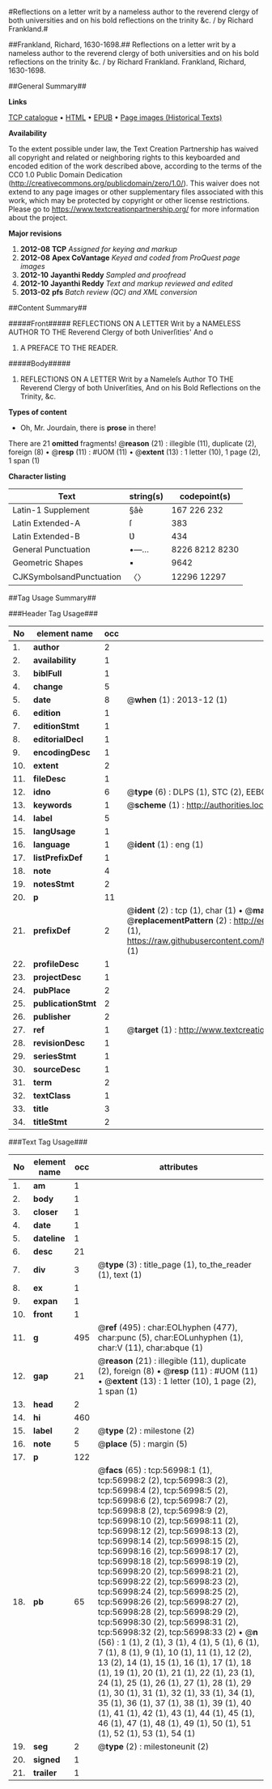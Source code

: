 #Reflections on a letter writ by a nameless author to the reverend clergy of both universities and on his bold reflections on the trinity &c. / by Richard Frankland.#

##Frankland, Richard, 1630-1698.##
Reflections on a letter writ by a nameless author to the reverend clergy of both universities and on his bold reflections on the trinity &c. / by Richard Frankland.
Frankland, Richard, 1630-1698.

##General Summary##

**Links**

[TCP catalogue](http://www.ota.ox.ac.uk/tcp/)  • 
[HTML](http://tei.it.ox.ac.uk/tcp/Texts-HTML/free/A40/A40396.html)  • 
[EPUB](http://tei.it.ox.ac.uk/tcp/Texts-EPUB/free/A40/A40396.epub) • 
[Page images (Historical Texts)](https://historicaltexts.jisc.ac.uk/eebo-12247340e)

**Availability**

To the extent possible under law, the Text Creation Partnership has waived all copyright and related or neighboring rights to this keyboarded and encoded edition of the work described above, according to the terms of the CC0 1.0 Public Domain Dedication (http://creativecommons.org/publicdomain/zero/1.0/). This waiver does not extend to any page images or other supplementary files associated with this work, which may be protected by copyright or other license restrictions. Please go to https://www.textcreationpartnership.org/ for more information about the project.

**Major revisions**

1. __2012-08__ __TCP__ *Assigned for keying and markup*
1. __2012-08__ __Apex CoVantage__ *Keyed and coded from ProQuest page images*
1. __2012-10__ __Jayanthi Reddy__ *Sampled and proofread*
1. __2012-10__ __Jayanthi Reddy__ *Text and markup reviewed and edited*
1. __2013-02__ __pfs__ *Batch review (QC) and XML conversion*

##Content Summary##

#####Front#####
REFLECTIONS ON A LETTER Writ by a NAMELESS AUTHOR TO THE Reverend Clergy of both Univerſities' And o
1. A PREFACE TO THE READER.

#####Body#####

1. REFLECTIONS ON A LETTER Writ by a Nameleſs Author TO THE Reverend Clergy of both Univerſities, And on his Bold Reflections on the Trinity, &c.

**Types of content**

  * Oh, Mr. Jourdain, there is **prose** in there!

There are 21 **omitted** fragments! 
 @__reason__ (21) : illegible (11), duplicate (2), foreign (8)  •  @__resp__ (11) : #UOM (11)  •  @__extent__ (13) : 1 letter (10), 1 page (2), 1 span (1)

**Character listing**


|Text|string(s)|codepoint(s)|
|---|---|---|
|Latin-1 Supplement|§âè|167 226 232|
|Latin Extended-A|ſ|383|
|Latin Extended-B|Ʋ|434|
|General Punctuation|•—…|8226 8212 8230|
|Geometric Shapes|▪|9642|
|CJKSymbolsandPunctuation|〈〉|12296 12297|

##Tag Usage Summary##

###Header Tag Usage###

|No|element name|occ|attributes|
|---|---|---|---|
|1.|__author__|2||
|2.|__availability__|1||
|3.|__biblFull__|1||
|4.|__change__|5||
|5.|__date__|8| @__when__ (1) : 2013-12 (1)|
|6.|__edition__|1||
|7.|__editionStmt__|1||
|8.|__editorialDecl__|1||
|9.|__encodingDesc__|1||
|10.|__extent__|2||
|11.|__fileDesc__|1||
|12.|__idno__|6| @__type__ (6) : DLPS (1), STC (2), EEBO-CITATION (1), OCLC (1), VID (1)|
|13.|__keywords__|1| @__scheme__ (1) : http://authorities.loc.gov/ (1)|
|14.|__label__|5||
|15.|__langUsage__|1||
|16.|__language__|1| @__ident__ (1) : eng (1)|
|17.|__listPrefixDef__|1||
|18.|__note__|4||
|19.|__notesStmt__|2||
|20.|__p__|11||
|21.|__prefixDef__|2| @__ident__ (2) : tcp (1), char (1)  •  @__matchPattern__ (2) : ([0-9\-]+):([0-9IVX]+) (1), (.+) (1)  •  @__replacementPattern__ (2) : http://eebo.chadwyck.com/downloadtiff?vid=$1&page=$2 (1), https://raw.githubusercontent.com/textcreationpartnership/Texts/master/tcpchars.xml#$1 (1)|
|22.|__profileDesc__|1||
|23.|__projectDesc__|1||
|24.|__pubPlace__|2||
|25.|__publicationStmt__|2||
|26.|__publisher__|2||
|27.|__ref__|1| @__target__ (1) : http://www.textcreationpartnership.org/docs/. (1)|
|28.|__revisionDesc__|1||
|29.|__seriesStmt__|1||
|30.|__sourceDesc__|1||
|31.|__term__|2||
|32.|__textClass__|1||
|33.|__title__|3||
|34.|__titleStmt__|2||


###Text Tag Usage###

|No|element name|occ|attributes|
|---|---|---|---|
|1.|__am__|1||
|2.|__body__|1||
|3.|__closer__|1||
|4.|__date__|1||
|5.|__dateline__|1||
|6.|__desc__|21||
|7.|__div__|3| @__type__ (3) : title_page (1), to_the_reader (1), text (1)|
|8.|__ex__|1||
|9.|__expan__|1||
|10.|__front__|1||
|11.|__g__|495| @__ref__ (495) : char:EOLhyphen (477), char:punc (5), char:EOLunhyphen (1), char:V (11), char:abque (1)|
|12.|__gap__|21| @__reason__ (21) : illegible (11), duplicate (2), foreign (8)  •  @__resp__ (11) : #UOM (11)  •  @__extent__ (13) : 1 letter (10), 1 page (2), 1 span (1)|
|13.|__head__|2||
|14.|__hi__|460||
|15.|__label__|2| @__type__ (2) : milestone (2)|
|16.|__note__|5| @__place__ (5) : margin (5)|
|17.|__p__|122||
|18.|__pb__|65| @__facs__ (65) : tcp:56998:1 (1), tcp:56998:2 (2), tcp:56998:3 (2), tcp:56998:4 (2), tcp:56998:5 (2), tcp:56998:6 (2), tcp:56998:7 (2), tcp:56998:8 (2), tcp:56998:9 (2), tcp:56998:10 (2), tcp:56998:11 (2), tcp:56998:12 (2), tcp:56998:13 (2), tcp:56998:14 (2), tcp:56998:15 (2), tcp:56998:16 (2), tcp:56998:17 (2), tcp:56998:18 (2), tcp:56998:19 (2), tcp:56998:20 (2), tcp:56998:21 (2), tcp:56998:22 (2), tcp:56998:23 (2), tcp:56998:24 (2), tcp:56998:25 (2), tcp:56998:26 (2), tcp:56998:27 (2), tcp:56998:28 (2), tcp:56998:29 (2), tcp:56998:30 (2), tcp:56998:31 (2), tcp:56998:32 (2), tcp:56998:33 (2)  •  @__n__ (56) : 1 (1), 2 (1), 3 (1), 4 (1), 5 (1), 6 (1), 7 (1), 8 (1), 9 (1), 10 (1), 11 (1), 12 (2), 13 (2), 14 (1), 15 (1), 16 (1), 17 (1), 18 (1), 19 (1), 20 (1), 21 (1), 22 (1), 23 (1), 24 (1), 25 (1), 26 (1), 27 (1), 28 (1), 29 (1), 30 (1), 31 (1), 32 (1), 33 (1), 34 (1), 35 (1), 36 (1), 37 (1), 38 (1), 39 (1), 40 (1), 41 (1), 42 (1), 43 (1), 44 (1), 45 (1), 46 (1), 47 (1), 48 (1), 49 (1), 50 (1), 51 (1), 52 (1), 53 (1), 54 (1)|
|19.|__seg__|2| @__type__ (2) : milestoneunit (2)|
|20.|__signed__|1||
|21.|__trailer__|1||

